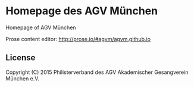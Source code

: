 Homepage des AGV München
========================

Homepage of AGV München

Prose content editor: <http://prose.io/#agvm/agvm.github.io>

## License

Copyright (C) 2015 Philisterverband des AGV Akademischer Gesangverein München e.V.
